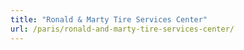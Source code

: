 ```yaml
---
title: "Ronald & Marty Tire Services Center"
url: /paris/ronald-and-marty-tire-services-center/
---
```


